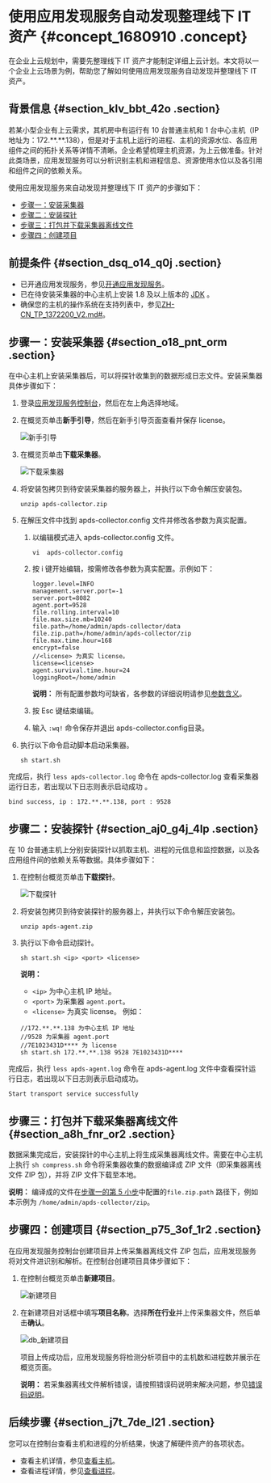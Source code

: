 # 使用应用发现服务自动发现整理线下 IT 资产 {#concept_1680910 .concept}

在企业上云规划中，需要先整理线下 IT 资产才能制定详细上云计划。本文将以一个企业上云场景为例，帮助您了解如何使用应用发现服务自动发现并整理线下 IT 资产。

## 背景信息 {#section_klv_bbt_42o .section}

若某小型企业有上云需求，其机房中有运行有 10 台普通主机和 1 台中心主机（IP 地址为：172.\*\*.\*\*.138），但是对于主机上运行的进程、主机的资源水位、各应用组件之间的拓扑关系等详情不清晰。企业希望梳理主机资源，为上云做准备。针对此类场景，应用发现服务可以分析识别主机和进程信息、资源使用水位以及各引用和组件之间的依赖关系。

使用应用发现服务来自动发现并整理线下 IT 资产的步骤如下：

-   [步骤一：安装采集器](#section_o18_pnt_orm)
-   [步骤二：安装探针](#section_aj0_g4j_4lp)
-   [步骤三：打包并下载采集器离线文件](#section_a8h_fnr_or2)
-   [步骤四：创建项目](#section_p75_3of_1r2)

## 前提条件 {#section_dsq_o14_q0j .section}

-   已开通应用发现服务，参见[开通应用发现服务](cn.zh-CN/快速入门/开通应用发现服务.md#)。
-   已在待安装采集器的中心主机上安装 1.8 及以上版本的 [JDK](https://www.oracle.com/technetwork/java/javase/downloads/jdk8-downloads-2133151.html) 。
-   确保您的主机的操作系统在支持列表中，参见[ZH-CN\_TP\_1372200\_V2.md\#](cn.zh-CN/产品简介/支持列表.md#)。

## 步骤一：安装采集器 {#section_o18_pnt_orm .section}

在中心主机上安装采集器后，可以将探针收集到的数据形成日志文件。安装采集器具体步骤如下：

1.  登录[应用发现服务控制台](https://apds.console.aliyun.com)，然后在左上角选择地域。
2.  在概览页单击**新手引导**，然后在新手引导页面查看并保存 license。

    ![新手引导](http://static-aliyun-doc.oss-cn-hangzhou.aliyuncs.com/assets/img/1332370/156888698456979_zh-CN.png)

3.  在概览页单击**下载采集器**。

    ![下载采集器](http://static-aliyun-doc.oss-cn-hangzhou.aliyuncs.com/assets/img/1332370/156888698456973_zh-CN.png)

4.  将安装包拷贝到待安装采集器的服务器上，并执行以下命令解压安装包。

    ``` {#codeblock_0d0_20v_au9}
    unzip apds-collector.zip
    ```

5.  在解压文件中找到 apds-collector.config 文件并修改各参数为真实配置。
    1.  以编辑模式进入 apds-collector.config 文件。

        ``` {#codeblock_jgo_zev_m5f}
        vi  apds-collector.config
        ```

    2.  按 i 键开始编辑，按需修改各参数为真实配置。示例如下：

        ``` {#codeblock_82j_hnh_y35}
        logger.level=INFO
        management.server.port=-1
        server.port=8082
        agent.port=9528
        file.rolling.interval=10
        file.max.size.mb=10240
        file.path=/home/admin/apds-collector/data
        file.zip.path=/home/admin/apds-collector/zip
        file.max.time.hour=168
        encrypt=false
        //<license> 为真实 license。
        license=<license>
        agent.survival.time.hour=24
        loggingRoot=/home/admin
        ```

        **说明：** 所有配置参数均可缺省，各参数的详细说明请参见[参数含义](../../../../cn.zh-CN/操作指南/准备工作/安装采集器.md#table_ldn_rvz_z5q)。

    3.  按 Esc 键结束编辑。
    4.  输入 `:wq!` 命令保存并退出 apds-collector.config目录。
6.  执行以下命令启动脚本启动采集器。

    ``` {#codeblock_bch_1zh_qoz}
    sh start.sh
    ```


完成后，执行 `less apds-collector.log` 命令在 apds-collector.log 查看采集器运行日志，若出现以下日志则表示启动成功 。

``` {#codeblock_ouf_fji_oad}
bind success, ip : 172.**.**.138, port : 9528
```

## 步骤二：安装探针 {#section_aj0_g4j_4lp .section}

在 10 台普通主机上分别安装探针以抓取主机、进程的元信息和监控数据，以及各应用组件间的依赖关系等数据。具体步骤如下：

1.  在控制台概览页单击**下载探针**。

    ![下载探针](http://static-aliyun-doc.oss-cn-hangzhou.aliyuncs.com/assets/img/1332370/156888698456980_zh-CN.png)

2.  将安装包拷贝到待安装探针的服务器上，并执行以下命令解压安装包。

    ``` {#codeblock_ols_fns_ytu}
    unzip apds-agent.zip
    ```

3.  执行以下命令启动探针。

    ``` {#codeblock_ivo_2ip_8af}
    sh start.sh <ip> <port> <license>
    ```

    **说明：** 

    -   `<ip>` 为中心主机 IP 地址。
    -   `<port>` 为采集器 `agent.port`。
    -   `<license>` 为真实 license。
    例如：

    ``` {#codeblock_yun_53k_axy}
    //172.**.**.138 为中心主机 IP 地址
    //9528 为采集器 agent.port
    //7E1023431D**** 为 license
    sh start.sh 172.**.**.138 9528 7E1023431D****
    ```


完成后，执行 `less apds-agent.log` 命令在 apds-agent.log 文件中查看探针运行日志，若出现以下日志则表示启动成功。

``` {#codeblock_a18_zyc_g8d}
Start transport service successfully
```

## 步骤三：打包并下载采集器离线文件 {#section_a8h_fnr_or2 .section}

数据采集完成后，安装探针的中心主机上将生成采集器离线文件。需要在中心主机上执行 `sh compress.sh` 命令将采集器收集的数据编译成 ZIP 文件（即采集器离线文件 ZIP 包），并将 ZIP 文件下载至本地。

**说明：** 编译成的文件在[步骤一的第 5 小步](#config)中配置的`file.zip.path` 路径下，例如本示例为 `/home/admin/apds-collector/zip`。

## 步骤四：创建项目 {#section_p75_3of_1r2 .section}

在应用发现服务控制台创建项目并上传采集器离线文件 ZIP 包后，应用发现服务将对文件进识别和解析。在控制台创建项目具体步骤如下：

1.  在控制台概览页单击**新建项目**。

    ![新建项目](http://static-aliyun-doc.oss-cn-hangzhou.aliyuncs.com/assets/img/1332370/156888698456983_zh-CN.png)

2.  在新建项目对话框中填写**项目名称**，选择**所在行业**并上传采集器文件，然后单击**确认**。

    ![db_新建项目](http://static-aliyun-doc.oss-cn-hangzhou.aliyuncs.com/assets/img/1332370/156888698456985_zh-CN.png)

    项目上传成功后，应用发现服务将检测分析项目中的主机数和进程数并展示在概览页面。

    **说明：** 若采集器离线文件解析错误，请按照错误码说明来解决问题，参见[错误码说明](../../../../cn.zh-CN/常见问题/错误码说明.md#)。


## 后续步骤 {#section_j7t_7de_l21 .section}

您可以在控制台查看主机和进程的分析结果，快速了解硬件资产的各项状态。

-   查看主机详情，参见[查看主机](../../../../cn.zh-CN/操作指南/控制台指南/查看主机信息.md#)。
-   查看进程详情，参见[查看进程](../../../../cn.zh-CN/操作指南/控制台指南/查看进程信息.md#)。

